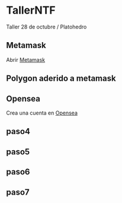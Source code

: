 # TallerNTF
Taller 28 de octubre / Platohedro 

## Metamask 


Abrir [Metamask](https://metamask.io/)  




## Polygon aderido a metamask

 []() 


## Opensea

Crea una cuenta en [Opensea](https://opensea.io/)





## paso4


## paso5


## paso6


## paso7
